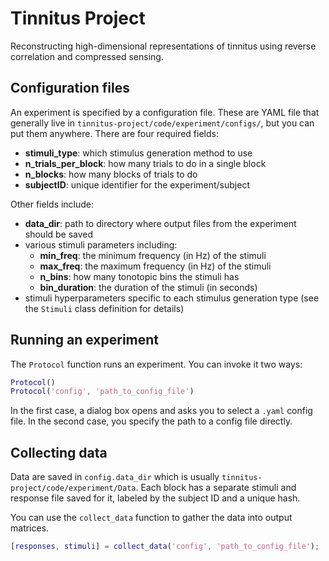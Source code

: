 # Tinnitus Project

Reconstructing high-dimensional representations of tinnitus using reverse correlation and compressed sensing.

## Configuration files

An experiment is specified by a configuration file.
These are YAML file that generally live in `tinnitus-project/code/experiment/configs/`,
but you can put them anywhere.
There are four required fields:
* **stimuli_type**: which stimulus generation method to use
* **n_trials_per_block**: how many trials to do in a single block
* **n_blocks**: how many blocks of trials to do
* **subjectID**: unique identifier for the experiment/subject

Other fields include:

* **data_dir**: path to directory where output files from the experiment should be saved
* various stimuli parameters including:
    - **min_freq**: the minimum frequency (in Hz) of the stimuli
    - **max_freq**: the maximum frequency (in Hz) of the stimuli
    - **n_bins**: how many tonotopic bins the stimuli has
    - **bin_duration**: the duration of the stimuli (in seconds)
* stimuli hyperparameters specific to each stimulus generation type (see the `Stimuli` class definition for details)

## Running an experiment

The `Protocol` function runs an experiment. You can invoke it two ways:

```matlab
Protocol()
Protocol('config', 'path_to_config_file')
```

In the first case, a dialog box opens and asks you to select a `.yaml` config file.
In the second case, you specify the path to a config file directly.

## Collecting data

Data are saved in `config.data_dir` which is usually
`tinnitus-project/code/experiment/Data`.
Each block has a separate stimuli and response file saved for it,
labeled by the subject ID and a unique hash.

You can use the `collect_data` function to gather the data into output matrices.

```matlab
[responses, stimuli] = collect_data('config', 'path_to_config_file');
```
